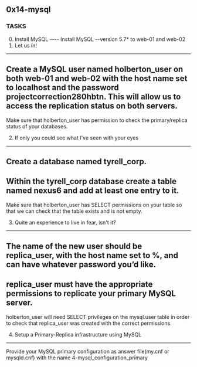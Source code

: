 ## 0x14-mysql


### TASKS
0. Install MySQL
---- Install MySQL --version 5.7* to web-01 and web-02
1. Let us in!
----
Create a MySQL user named holberton_user on both web-01 and web-02 with the host name set to localhost and the password projectcorrection280hbtn. This will allow us to access the replication status on both servers.
----
Make sure that holberton_user has permission to check the primary/replica status of your databases.

2. If only you could see what I've seen with your eyes
-----
Create a database named tyrell_corp.
----
Within the tyrell_corp database create a table named nexus6 and add at least one entry to it.
----
Make sure that holberton_user has SELECT permissions on your table so that we can check that the table exists and is not empty.

3. Quite an experience to live in fear, isn't it?
----
The name of the new user should be replica_user, with the host name set to %, and can have whatever password you’d like.
----
replica_user must have the appropriate permissions to replicate your primary MySQL server.
----
holberton_user will need SELECT privileges on the mysql.user table in order to check that replica_user was created with the correct permissions.

4. Setup a Primary-Replica infrastructure using MySQL
----
Provide your MySQL primary configuration as answer file(my.cnf or mysqld.cnf) with the name 4-mysql_configuration_primary

